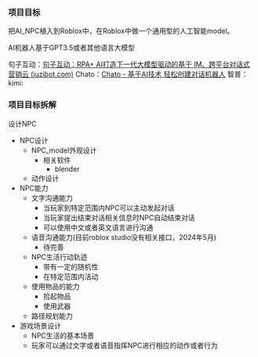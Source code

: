 ###  项目目标

把AI_NPC植入到Roblox中，在Roblox中做一个通用型的人工智能model。



AI机器人基于GPT3.5或者其他语言大模型

句子互动：[句子互动：RPA+ AI打造下一代大模型驱动的基于 IM、跨平台对话式营销云 (juzibot.com)](https://juzibot.com/)
Chato：[Chato - 基于AI技术 轻松创建对话机器人](https://chato.cn/)
智普：
kimi:


### 项目目标拆解

设计NPC
- NPC设计
	- NPC_model外观设计
		- 相关软件
			- blender
	- 动作设计
- NPC能力
	- 文字沟通能力
		- 当玩家到特定范围内NPC可以主动发起对话
		- 当玩家提出结束对话相关信息时NPC自动结束对话
		- 可以使用中文或者英文语言进行沟通
	- 语音沟通能力(目前roblox studio没有相关接口，2024年5月)
		- 待完善
	- NPC生活行动轨迹
		- 带有一定的随机性
		- 在特定范围内活动
	- 使用物品的能力
		- 拾起物品
		- 使用武器
	- 路径规划能力
- 游戏场景设计
	- NPC生活的基本场景
	- 玩家可以通过文字或者语音指挥NPC进行相应的动作或者行为






